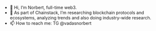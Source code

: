 - 👋 Hi, I’m Norbert, full-time web3.
- 🌱 As part of Chainstack, I’m researching blockchain protocols and ecosystems, analyzing trends and also doing industry-wide research.
- 📫 How to reach me: TG @vadasnorbert 
